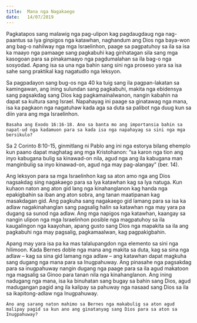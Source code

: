 ```yaml
---
title:  Mana nga Nagakaego
date:   14/07/2019
---
```


Pagkatapos sang malawig nga pag-ulipon kag pagdaugdaug nga nag-paantus sa Iya ginpigos nga katawhan, naghandum ang Dios nga baya-won ang bag-o nahilway nga mga Israelinhon, paage sa pagpatuhoy sa ila sa isa ka maayo nga pamaage sang pagkabuhi kag ginhatagan sila sang mga kasogoan para sa pinakamaayo nga pagdumalahan sa ila bag-o nga sosyodad. Apang isa sa una nga bahin sang sini nga proseso yara sa isa sahe sang praktikal kag nagatudlo nga leksyon.

Sa pagpadayon sang bug-os nga 40 ka tuig sang ila pagpan-lakatan sa kamingawan, ang ining sulundan sang pagkabuhi, makita nga ebidensya sang pagsakdag sang Dios kag pagkamainalwanon, nangin kabahin na dapat sa kultura sang Israel. Napahayag ini paage sa ginatawag nga mana, isa ka pagkaon nga nagatuhaw kada aga sa duta sa palibot nga duug kun sa diin yara ang mga Israelinhon.

`Basaha ang Exodo 16:16-18. Ano sa banta mo ang importansia bahin sa napat-ud nga kadamuon para sa kada isa nga napahayag sa sini nga mga bersikulo?`

Sa 2 Corinto 8:10-15, ginmitlang ni Pablo ang ini nga estorya bilang ehemplo kun paano dapat maghatag ang mga Kristohanon: “sa karon nga tion ang inyo kabugana bulig sa kinawad-on nila, agud nga ang ila kabugana man manginbulig sa inyo kinawad-on, agud nga may pag-alangay” (ber. 14).

Ang leksyon para sa mga Israelinhon kag sa aton amo nga ang Dios nagsakdag sing nagakaego para sa Iya katawhan kag sa Iya natuga. Kun kuhaon naton ang aton gid lang nga kinahanglanon kag handa nga epakigbahin sa iban ang aton sobra, ang tanan maatipanan kag masakdagan gid. Ang pagkuha sang nagakaego gid lamang para sa isa ka adlaw nagakinahanglan sang pagsalig halin sa katawhan nga may yara pa dugang sa sunod nga adlaw. Ang mga napigos nga katawhan, kaangay sa nangin ulipon nga mga Israelinhon posible nga magpatuhoy sa ila kaugalingon nga kaayohan, apang gusto sang Dios nga mapakita sa ila ang pagkabuhi nga may pagsalig, pagkamaalwan, kag pagpakigbahin.

Apang may yara isa pa ka mas talalupangdon nga elemento sa sini nga hilimoon. Kada Bernes doble nga mana ang makita sa duta, kag sa sina nga adlaw – kag sa sina gid lamang nga adlaw – ang katawhan dapat magkuha sang dugang nga mana para sa Inugpahuway. Ang pinasahe nga pagsakdag para sa inugpahuway nangin dugang nga paage para sa ila agud makatoon nga magsalig sa Ginoo para tanan nila nga kinahanglanon. Ang ining nadugang nga mana, isa ka binuhatan sang bugay sa bahin sang Dios, agud madugangan pagid ang ila kalipay sa pahuway nga nasaad sang Dios sa ila sa ikapitong-adlaw nga Inugpahuway.

`Ano ang sarang naton mahimo sa Bernes nga makabulig sa aton agud malipay pagid sa kun ano ang ginatanyag sang Dios para sa aton sa Inugpahuway?`